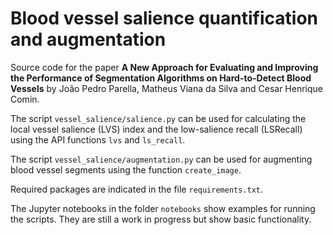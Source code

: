 # Blood vessel salience quantification and augmentation

Source code for the paper **A New Approach for Evaluating and Improving the Performance of Segmentation Algorithms on Hard-to-Detect Blood Vessels** by João Pedro Parella, Matheus Viana da Silva and Cesar Henrique Comin.

The script `vessel_salience/salience.py` can be used for calculating the local vessel salience (LVS) index and the low-salience recall (LSRecall) using the API functions `lvs` and `ls_recall`.

The script `vessel_salience/augmentation.py` can be used for augmenting blood vessel segments using the function `create_image`. 

Required packages are indicated in the file `requirements.txt`.

The Jupyter notebooks in the folder `notebooks` show examples for running the scripts. They are still a work in progress but show basic functionality.